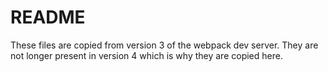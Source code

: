 # README

These files are copied from version 3 of the webpack dev server. They are not longer present in version 4 which is why they are copied here.